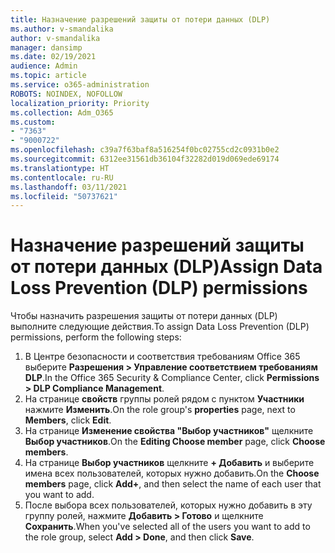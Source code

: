 ```yaml
---
title: Назначение разрешений защиты от потери данных (DLP)
ms.author: v-smandalika
author: v-smandalika
manager: dansimp
ms.date: 02/19/2021
audience: Admin
ms.topic: article
ms.service: o365-administration
ROBOTS: NOINDEX, NOFOLLOW
localization_priority: Priority
ms.collection: Adm_O365
ms.custom:
- "7363"
- "9000722"
ms.openlocfilehash: c39a7f63baf8a516254f0bc02755cd2c0931b0e2
ms.sourcegitcommit: 6312ee31561db36104f32282d019d069ede69174
ms.translationtype: HT
ms.contentlocale: ru-RU
ms.lasthandoff: 03/11/2021
ms.locfileid: "50737621"
---
```

# <a name="assign-data-loss-prevention-dlp-permissions"></a><span data-ttu-id="6f100-102">Назначение разрешений защиты от потери данных (DLP)</span><span class="sxs-lookup"><span data-stu-id="6f100-102">Assign Data Loss Prevention (DLP) permissions</span></span>

<span data-ttu-id="6f100-103">Чтобы назначить разрешения защиты от потери данных (DLP) выполните следующие действия.</span><span class="sxs-lookup"><span data-stu-id="6f100-103">To assign Data Loss Prevention (DLP) permissions, perform the following steps:</span></span>

1. <span data-ttu-id="6f100-104">В Центре безопасности и соответствия требованиям Office 365 выберите **Разрешения > Управление соответствием требованиям DLP**.</span><span class="sxs-lookup"><span data-stu-id="6f100-104">In the Office 365 Security & Compliance Center, click **Permissions > DLP Compliance Management**.</span></span>
2. <span data-ttu-id="6f100-105">На странице **свойств** группы ролей рядом с пунктом **Участники** нажмите **Изменить**.</span><span class="sxs-lookup"><span data-stu-id="6f100-105">On the role group's **properties** page, next to **Members**, click **Edit**.</span></span>
3. <span data-ttu-id="6f100-106">На странице **Изменение свойства "Выбор участников"** щелкните **Выбор участников**.</span><span class="sxs-lookup"><span data-stu-id="6f100-106">On the **Editing Choose member** page, click **Choose members**.</span></span>
4. <span data-ttu-id="6f100-107">На странице **Выбор участников** щелкните **+ Добавить** и выберите имена всех пользователей, которых нужно добавить.</span><span class="sxs-lookup"><span data-stu-id="6f100-107">On the **Choose members** page, click **Add+**, and then select the name of each user that you want to add.</span></span>
5. <span data-ttu-id="6f100-108">После выбора всех пользователей, которых нужно добавить в эту группу ролей, нажмите **Добавить > Готово** и щелкните **Сохранить**.</span><span class="sxs-lookup"><span data-stu-id="6f100-108">When you've selected all of the users you want to add to the role group, select **Add > Done**, and then click **Save**.</span></span>
